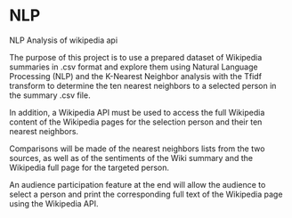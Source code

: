 # NLP
NLP Analysis of wikipedia api 

The purpose of this project is to use a prepared dataset of Wikipedia summaries in .csv format and explore them using Natural Language Processing (NLP) and the K-Nearest Neighbor analysis with the Tfidf transform to determine the ten nearest neighbors to a selected person in the summary .csv file.

In addition, a Wikipedia API must be used to access the full Wikipedia content of the Wikipedia pages for the selection person and their ten nearest neighbors.

Comparisons will be made of the nearest neighbors lists from the two sources, as well as of the sentiments of the Wiki summary and the Wikipedia full page for the targeted person.

An audience participation feature at the end will allow the audience to select a person and print the corresponding full text of the Wikipedia page using the Wikipedia API.
